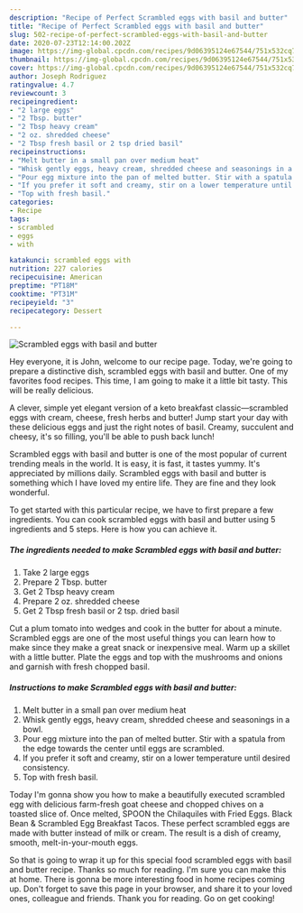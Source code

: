 ```yaml
---
description: "Recipe of Perfect Scrambled eggs with basil and butter"
title: "Recipe of Perfect Scrambled eggs with basil and butter"
slug: 502-recipe-of-perfect-scrambled-eggs-with-basil-and-butter
date: 2020-07-23T12:14:00.202Z
image: https://img-global.cpcdn.com/recipes/9d06395124e67544/751x532cq70/scrambled-eggs-with-basil-and-butter-recipe-main-photo.jpg
thumbnail: https://img-global.cpcdn.com/recipes/9d06395124e67544/751x532cq70/scrambled-eggs-with-basil-and-butter-recipe-main-photo.jpg
cover: https://img-global.cpcdn.com/recipes/9d06395124e67544/751x532cq70/scrambled-eggs-with-basil-and-butter-recipe-main-photo.jpg
author: Joseph Rodriguez
ratingvalue: 4.7
reviewcount: 3
recipeingredient:
- "2 large eggs"
- "2 Tbsp. butter"
- "2 Tbsp heavy cream"
- "2 oz. shredded cheese"
- "2 Tbsp fresh basil or 2 tsp dried basil"
recipeinstructions:
- "Melt butter in a small pan over medium heat"
- "Whisk gently eggs, heavy cream, shredded cheese and seasonings in a bowl."
- "Pour egg mixture into the pan of melted butter. Stir with a spatula from the edge towards the center until eggs are scrambled."
- "If you prefer it soft and creamy, stir on a lower temperature until desired consistency."
- "Top with fresh basil."
categories:
- Recipe
tags:
- scrambled
- eggs
- with

katakunci: scrambled eggs with 
nutrition: 227 calories
recipecuisine: American
preptime: "PT18M"
cooktime: "PT31M"
recipeyield: "3"
recipecategory: Dessert

---
```



![Scrambled eggs with basil and butter](https://img-global.cpcdn.com/recipes/9d06395124e67544/751x532cq70/scrambled-eggs-with-basil-and-butter-recipe-main-photo.jpg)

Hey everyone, it is John, welcome to our recipe page. Today, we're going to prepare a distinctive dish, scrambled eggs with basil and butter. One of my favorites food recipes. This time, I am going to make it a little bit tasty. This will be really delicious.

A clever, simple yet elegant version of a keto breakfast classic—scrambled eggs with cream, cheese, fresh herbs and butter! Jump start your day with these delicious eggs and just the right notes of basil. Creamy, succulent and cheesy, it&#39;s so filling, you&#39;ll be able to push back lunch!

Scrambled eggs with basil and butter is one of the most popular of current trending meals in the world. It is easy, it is fast, it tastes yummy. It's appreciated by millions daily. Scrambled eggs with basil and butter is something which I have loved my entire life. They are fine and they look wonderful.


To get started with this particular recipe, we have to first prepare a few ingredients. You can cook scrambled eggs with basil and butter using 5 ingredients and 5 steps. Here is how you can achieve it.

<!--inarticleads1-->

##### The ingredients needed to make Scrambled eggs with basil and butter:

1. Take 2 large eggs
1. Prepare 2 Tbsp. butter
1. Get 2 Tbsp heavy cream
1. Prepare 2 oz. shredded cheese
1. Get 2 Tbsp fresh basil or 2 tsp. dried basil


Cut a plum tomato into wedges and cook in the butter for about a minute. Scrambled eggs are one of the most useful things you can learn how to make since they make a great snack or inexpensive meal. Warm up a skillet with a little butter. Plate the eggs and top with the mushrooms and onions and garnish with fresh chopped basil. 

<!--inarticleads2-->

##### Instructions to make Scrambled eggs with basil and butter:

1. Melt butter in a small pan over medium heat
1. Whisk gently eggs, heavy cream, shredded cheese and seasonings in a bowl.
1. Pour egg mixture into the pan of melted butter. Stir with a spatula from the edge towards the center until eggs are scrambled.
1. If you prefer it soft and creamy, stir on a lower temperature until desired consistency.
1. Top with fresh basil.


Today I&#39;m gonna show you how to make a beautifully executed scrambled egg with delicious farm-fresh goat cheese and chopped chives on a toasted slice of. Once melted, SPOON the Chilaquiles with Fried Eggs. Black Bean &amp; Scrambled Egg Breakfast Tacos. These perfect scrambled eggs are made with butter instead of milk or cream. The result is a dish of creamy, smooth, melt-in-your-mouth eggs. 

So that is going to wrap it up for this special food scrambled eggs with basil and butter recipe. Thanks so much for reading. I'm sure you can make this at home. There is gonna be more interesting food in home recipes coming up. Don't forget to save this page in your browser, and share it to your loved ones, colleague and friends. Thank you for reading. Go on get cooking!
